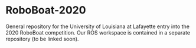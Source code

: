 # RoboBoat-2020
General repository for the University of Louisiana at Lafayette entry into the 2020 RoboBoat competition. Our ROS workspace is contained in a separate repository (to be linked soon).
